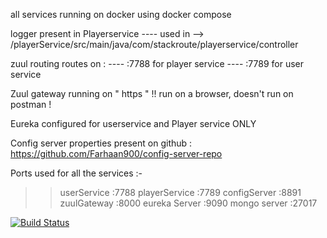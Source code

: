 all services running on docker using docker compose

logger present in Playerservice
---- used in --> /playerService/src/main/java/com/stackroute/playerservice/controller

zuul routing routes on :
---- :7788 for player service
---- :7789 for user service

Zuul gateway running on " https " !! run on a browser, doesn't run on postman !

Eureka configured for userservice and Player service ONLY

Config server properties present on github : https://github.com/Farhaan900/config-server-repo



Ports used for all the services :-

>> userService   :7788
>> playerService :7789
>> configServer  :8891
>> zuulGateway   :8000
>> eureka Server :9090
>> mongo server  :27017


[![Build Status](https://travis-ci.org/stackroute/boilerplatetraviscode.svg?branch=master)](https://travis-ci.org/stackroute/<boilerplatetraviscode>)
